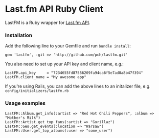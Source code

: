 # Last.fm API Ruby Client

LastFM is a Ruby wrapper for [Last.fm API](http://www.last.fm/api).

### Installation

Add the following line to your Gemfile and run `bundle install`:

    gem 'lastfm', :git => 'http://github.com/pch/lastfm.git'

You also need to set up your API key and client name, e.g.:

    LastFM.api_key     = "7234655fd87556209fa94ca6f5e7ad0a8b47f394"
    LastFM.client_name = "My awesome app"

If you're using Rails, you can add the above lines to an initalizer file, e.g. `config/initializers/lastfm.rb`

### Usage examples

    LastFM::Album.get_info(:artist => "Red Hot Chili Peppers", :album => "Mother's Milk")
    LastFM::Artist.get_top_fans(:artist => "Gorillaz")
    LastFM::Geo.get_events(:location => "Warsaw")
    LastFM::User.get_top_albums(:user => "some_user")
